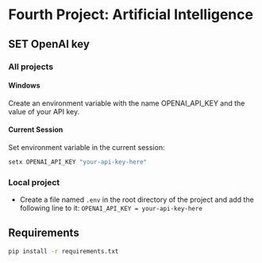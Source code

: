 # Fourth Project: Artificial Intelligence

## SET OpenAI key
### All projects
#### Windows
Create an environment variable with the name OPENAI_API_KEY and the value of your API key.
#### Current Session
Set environment variable in the current session:
``` bash
setx OPENAI_API_KEY "your-api-key-here"
```
### Local project
- Create a file named `.env` in the root directory of the project and add the following line to it:
`OPENAI_API_KEY = your-api-key-here`


## Requirements
``` bash
pip install -r requirements.txt
```
